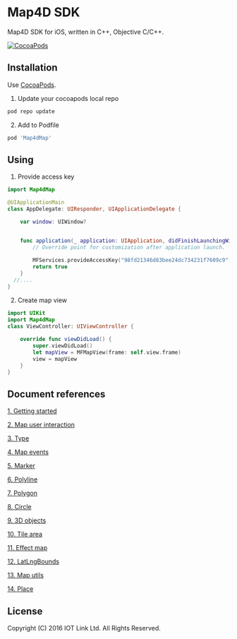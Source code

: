 # Map4D SDK

Map4D SDK for iOS, written in C++, Objective C/C++.

[![CocoaPods](https://map4d.vn/Content/Client/img/Untitled-1_0000_Right-Mockup--phone-demo-copy.png)](https://map4d.vn) 


## Installation

Use [CocoaPods](https://cocoapods.org).

1. Update your cocoapods local repo
```ruby
pod repo update
```

2. Add to Podfile
```ruby
pod 'Map4dMap'
```

## Using

1. Provide access key

```swift
import Map4dMap

@UIApplicationMain
class AppDelegate: UIResponder, UIApplicationDelegate {

    var window: UIWindow?


    func application(_ application: UIApplication, didFinishLaunchingWithOptions launchOptions: [UIApplication.LaunchOptionsKey: Any]?) -> Bool {
        // Override point for customization after application launch.
      
        MFServices.provideAccessKey("98fd21346d83bee24dc734231f7609c9")        
        return true
    }
  //....
}

```

2. Create map view

```swift
import UIKit
import Map4dMap
class ViewController: UIViewController {
  
    override func viewDidLoad() {
        super.viewDidLoad()
        let mapView = MFMapView(frame: self.view.frame)
        view = mapView
    }
}
```

## Document references
[1. Getting started](https://github.com/map4d/map4d-ios-sdk/blob/master/docs/vi/1.2/0-getting-started.md) 

[2. Map user interaction](https://github.com/map4d/map4d-ios-sdk/blob/master/docs/vi/1.2/1-map-user-interaction.md) 

[3. Type](https://github.com/map4d/map4d-ios-sdk/blob/master/docs/vi/1.2/2-type.md)

[4. Map events](https://github.com/map4d/map4d-ios-sdk/blob/master/docs/vi/1.2/3-map-events.md)

[5. Marker](https://github.com/map4d/map4d-ios-sdk/blob/master/docs/vi/1.2/4-marker.md)

[6. Polyline](https://github.com/map4d/map4d-ios-sdk/blob/master/docs/vi/1.2/5-polyline.md)

[7. Polygon](https://github.com/map4d/map4d-ios-sdk/blob/master/docs/vi/1.2/6-polygon.md)

[8. Circle](https://github.com/map4d/map4d-ios-sdk/blob/master/docs/vi/1.2/7-circle.md)

[9. 3D objects](https://github.com/map4d/map4d-ios-sdk/blob/master/docs/vi/1.2/8-3d-objecrt.md)

[10. Tile area](https://github.com/map4d/map4d-ios-sdk/blob/master/docs/vi/1.2/9-tile-area.md)

[11. Effect map](https://github.com/map4d/map4d-ios-sdk/blob/master/docs/vi/1.2/10-effect-map.md)

[12. LatLngBounds](https://github.com/map4d/map4d-ios-sdk/blob/master/docs/vi/1.2/11-lat-lng-bounds.md)

[13. Map utils](https://github.com/map4d/map4d-ios-sdk/blob/master/docs/vi/1.2/12-map-utils.md)

[14. Place](https://github.com/map4d/map4d-ios-sdk/blob/master/docs/vi/1.2/13-place.md)


License
-------

Copyright (C) 2016 IOT Link Ltd. All Rights Reserved.
